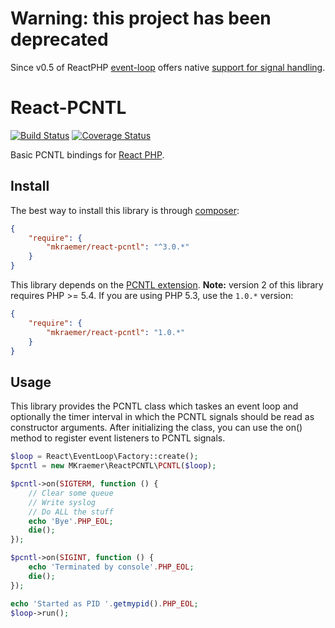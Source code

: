 # Warning: this project has been deprecated

Since v0.5 of ReactPHP [event-loop](https://github.com/reactphp/event-loop) offers native [support for signal handling](https://github.com/reactphp/event-loop/tree/v0.5.0#addsignal).

# React-PCNTL

[![Build Status](https://secure.travis-ci.org/mkraemer/react-pcntl.png)](http://travis-ci.org/mkraemer/react-pcntl)
[![Coverage Status](https://coveralls.io/repos/github/mkraemer/react-pcntl/badge.svg?branch=test-coverage-coveralls)](https://coveralls.io/github/mkraemer/react-pcntl?branch=test-coverage-coveralls)

Basic PCNTL bindings for [React PHP](https://github.com/reactphp).

## Install

The best way to install this library is through [composer](http://getcomposer.org):

```JSON
{
    "require": {
        "mkraemer/react-pcntl": "^3.0.*"
    }
}
```

This library depends on the [PCNTL extension](http://www.php.net/manual/en/book.pcntl.php).
**Note:** version 2 of this library requires PHP >= 5.4. If you are using PHP 5.3, use the `1.0.*` version:

```JSON
{
    "require": {
        "mkraemer/react-pcntl": "1.0.*"
    }
}
```
## Usage

This library provides the PCNTL class which taskes an event loop and optionally the timer interval in which the PCNTL signals should be read as constructor arguments.
After initializing the class, you can use the on() method to register event listeners to PCNTL signals.

```php
$loop = React\EventLoop\Factory::create();
$pcntl = new MKraemer\ReactPCNTL\PCNTL($loop);

$pcntl->on(SIGTERM, function () {
    // Clear some queue
    // Write syslog
    // Do ALL the stuff
    echo 'Bye'.PHP_EOL;
    die();
});

$pcntl->on(SIGINT, function () {
    echo 'Terminated by console'.PHP_EOL;
    die();
});

echo 'Started as PID '.getmypid().PHP_EOL;
$loop->run();

```

